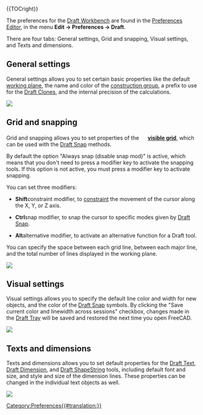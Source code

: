 








{{TOCright}}

The preferences for the [Draft Workbench](Draft_Workbench.md) are found in the [Preferences Editor](Preferences_Editor.md), in the menu **Edit → Preferences → Draft**.

There are four tabs: General settings, Grid and snapping, Visual settings, and Texts and dimensions.

## General settings 

General settings allows you to set certain basic properties like the default [working plane](Draft_SelectPlane.md), the name and color of the [construction group](Draft_ToggleConstructionMode.md), a prefix to use for the [Draft Clones](Draft_Clone.md), and the internal precision of the calculations.

![](images/Preference_Draft_Tab_01.png )

## Grid and snapping 

Grid and snapping allows you to set properties of the **<img src="images/Draft_ToggleGrid.svg" width=16px> [visible grid](Draft_ToggleGrid.md)**, which can be used with the [Draft Snap](Draft_Snap.md) methods.

By default the option \"Always snap (disable snap mod)\" is active, which means that you don\'t need to press a modifier key to activate the snapping tools. If this option is not active, you must press a modifier key to activate snapping.

You can set three modifiers:

-    **Shift**constraint modifier, to [constraint](Draft_Constrain.md) the movement of the cursor along the X, Y, or Z axis.

-    **Ctrl**snap modifier, to snap the cursor to specific modes given by [Draft Snap](Draft_Snap.md).

-    **Alt**alternative modifier, to activate an alternative function for a Draft tool.

You can specify the space between each grid line, between each major line, and the total number of lines displayed in the working plane.

![](images/Preference_Draft_Tab_02.png )

## Visual settings 

Visual settings allows you to specify the default line color and width for new objects, and the color of the [Draft Snap](Draft_Snap.md) symbols. By clicking the \"Save current color and linewidth across sessions\" checkbox, changes made in the [Draft Tray](Draft_Tray.md) will be saved and restored the next time you open FreeCAD.

![](images/Preference_Draft_Tab_03.png )

## Texts and dimensions 

Texts and dimensions allows you to set default properties for the [Draft Text](Draft_Text.md), [Draft Dimension](Draft_Dimension.md), and [Draft ShapeString](Draft_ShapeString.md) tools, including default font and size, and style and size of the dimension lines. These properties can be changed in the individual text objects as well.

![](images/Preference_Draft_Tab_04.png )





 

[Category:Preferences{{\#translation:}}](Category:Preferences.md)
